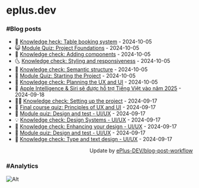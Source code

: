 # eplus.dev

### #Blog posts

<!-- BLOG-POST-LIST:START -->
 - 🧰 [Knowledge heck: Table booking system](https://eplus.dev/knowledge-heck-table-booking-system) - 2024-10-05
 - 😺 [Module Quiz: Project Foundations](https://eplus.dev/module-quiz-project-foundations) - 2024-10-05
 - 🗽 [Knowledge check: Adding components](https://eplus.dev/knowledge-check-adding-components) - 2024-10-05
 - 🌜 [Knowledge check: Styling and responsiveness](https://eplus.dev/knowledge-check-styling-and-responsiveness) - 2024-10-05
 - 📝 [Knowledge check: Semantic structure](https://eplus.dev/knowledge-check-semantic-structure) - 2024-10-05
 - 🚀 [Module Quiz: Starting the Project](https://eplus.dev/module-quiz-starting-the-project) - 2024-10-05
 - 💼 [Knowledge check: Planning the UX and UI](https://eplus.dev/knowledge-check-planning-the-ux-and-ui) - 2024-10-05
 - 🦣 [Apple Intelligence &amp; Siri sẽ được hỗ trợ Tiếng Việt vào năm 2025](https://eplus.dev/apple-intelligence-siri-se-duoc-ho-tro-tieng-viet-vao-nam-2025) - 2024-09-18
 - 👨‍🏫 [Knowledge check: Setting up the project](https://eplus.dev/knowledge-check-setting-up-the-project) - 2024-09-17
 - 🔭 [Final course quiz: Principles of UX and UI](https://eplus.dev/final-course-quiz-principles-of-ux-and-ui) - 2024-09-17
 - 🤡 [Module quiz: Design and test - UI/UX](https://eplus.dev/module-quiz-design-and-test-uiux-1) - 2024-09-17
 - 💡 [Knowledge check: Design Systems - UI/UX](https://eplus.dev/knowledge-check-design-systems-uiux) - 2024-09-17
 - 🦣 [Knowledge check: Enhancing your design - UI/UX](https://eplus.dev/knowledge-check-enhancing-your-design-uiux) - 2024-09-17
 - 💪 [Module quiz: Design and test - UI/UX](https://eplus.dev/module-quiz-design-and-test-uiux) - 2024-09-17
 - 🤡 [Knowledge check: Type and text design - UI/UX](https://eplus.dev/knowledge-check-type-and-text-design-uiux) - 2024-09-17<!-- BLOG-POST-LIST:END -->

<div align="right">
  Update by <a target="_blank"
    href="https://github.com/ePlus-DEV/blog-post-workflow">ePlus-DEV/blog-post-workflow</a>
</div>

### #Analytics
![Alt](https://repobeats.axiom.co/api/embed/9990f7cddfbad8d834990b10ccad05f81ac1096f.svg "Repobeats analytics image")
